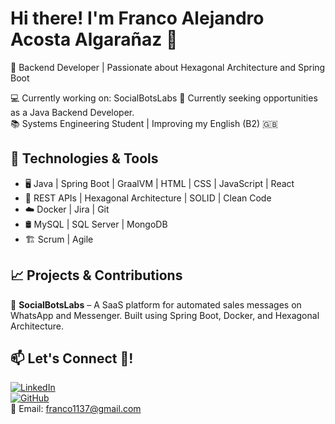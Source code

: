 # Hi there! I'm Franco Alejandro Acosta Algarañaz 👋  
🎯 Backend Developer | Passionate about Hexagonal Architecture and Spring Boot  

💻 Currently working on: SocialBotsLabs 
🚀 Currently seeking opportunities as a Java Backend Developer.  
📚 Systems Engineering Student | Improving my English (B2) 🇬🇧  

## 🔧 Technologies & Tools  
- 🖥️ Java | Spring Boot | GraalVM | HTML | CSS | JavaScript | React
- 🔌 REST APIs | Hexagonal Architecture | SOLID | Clean Code  
- ☁️ Docker | Jira | Git  
- 🛢️ MySQL | SQL Server | MongoDB  
- 🏗️ Scrum | Agile  

## 📈 Projects & Contributions  
🔹 **SocialBotsLabs** – A SaaS platform for automated sales messages on WhatsApp and Messenger. Built using Spring Boot, Docker, and Hexagonal Architecture.  

## 📫 Let's Connect 🫡!  
[![LinkedIn](https://img.shields.io/badge/LinkedIn-Profile-blue?style=flat&logo=linkedin)](https://bo.linkedin.com/in/franco-alejandro-acosta-algara%C3%B1az-98b130346)  
[![GitHub](https://img.shields.io/badge/GitHub-Profile-black?style=flat&logo=github)](https://github.com/DrakoBito)  
📧 Email: franco1137@gmail.com
